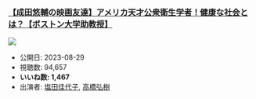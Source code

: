 ### [【成田悠輔の映画友達】アメリカ天才公衆衛生学者！健康な社会とは？【ボストン大学助教授】](https://www.youtube.com/watch?v=EBkYdbFhURc)
[![](https://img.youtube.com/vi/EBkYdbFhURc/sddefault.jpg)](https://www.youtube.com/watch?v=EBkYdbFhURc)
-   公開日: 2023-08-29
-   視聴数: 94,657
-   **いいね数: 1,467**
-   出演者: [塩田佳代子](/rehacq_fan/people/塩田佳代子 "wikilink"), [高橋弘樹](/rehacq_fan/people/高橋弘樹 "wikilink")
